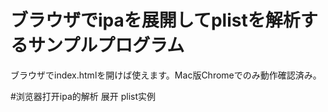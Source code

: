 # ブラウザでipaを展開してplistを解析するサンプルプログラム

ブラウザでindex.htmlを開けば使えます。Mac版Chromeでのみ動作確認済み。

#浏览器打开ipa的解析 展开 plist实例

